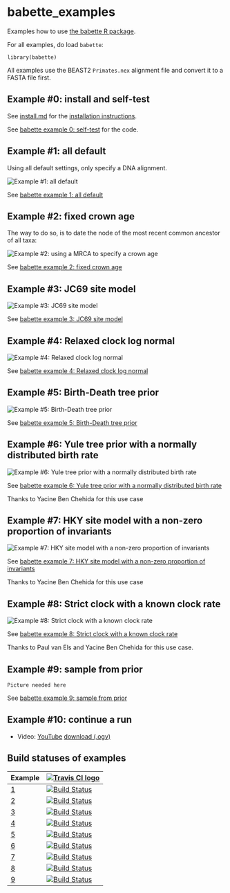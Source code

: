 # babette_examples

Examples how to use [the babette R package](https://github.com/ropensci/babette).

For all examples, do load `babette`:

```
library(babette)
```

All examples use the BEAST2 `Primates.nex` alignment file and convert
it to a FASTA file first.

## Example #0: install and self-test

See [install.md](install.md) for the [installation instructions](install.md).

See [babette example 0: self-test](https://github.com/richelbilderbeek/babette_example_1)
for the code.

## Example #1: all default

Using all default settings, only specify a DNA alignment.

![Example #1: all default](pics/all_default.png)

See [babette example 1: all default](https://github.com/richelbilderbeek/babette_example_1)

## Example #2: fixed crown age

The way to do so, is to date the node of the most recent common ancestor
of all taxa:

![Example #2: using a MRCA to specify a crown age](pics/mrca_crown_age.png)

See [babette example 2: fixed crown age](https://github.com/richelbilderbeek/babette_example_2)

## Example #3: JC69 site model

![Example #3: JC69 site model](pics/jc69_2_4.png)

See [babette example 3: JC69 site model](https://github.com/richelbilderbeek/babette_example_3)

## Example #4: Relaxed clock log normal

![Example #4: Relaxed clock log normal](pics/rln_2_4.png)

See [babette example 4: Relaxed clock log normal](https://github.com/richelbilderbeek/babette_example_4)

## Example #5: Birth-Death tree prior

![Example #5: Birth-Death tree prior](pics/bd_2_4.png)

See [babette example 5: Birth-Death tree prior](https://github.com/richelbilderbeek/babette_example_5)

## Example #6: Yule tree prior with a normally distributed birth rate

![Example #6: Yule tree prior with a normally distributed birth rate](pics/birth_rate_normal_2_4.png)

See [babette example 6: Yule tree prior with a normally distributed birth rate](https://github.com/richelbilderbeek/babette_example_6)

Thanks to Yacine Ben Chehida for this use case

## Example #7: HKY site model with a non-zero proportion of invariants

![Example #7: HKY site model with a non-zero proportion of invariants](pics/hky_prop_invariant_0_5_2_4.png)

See [babette example 7: HKY site model with a non-zero proportion of invariants](https://github.com/richelbilderbeek/babette_example_7)

Thanks to Yacine Ben Chehida for this use case

## Example #8: Strict clock with a known clock rate

![Example #8: Strict clock with a known clock rate](pics/strict_clock_rate_0_5_2_4.png)

See [babette example 8: Strict clock with a known clock rate](https://github.com/richelbilderbeek/babette_example_8)

Thanks to Paul van Els and Yacine Ben Chehida for this use case.

## Example #9: sample from prior

```
Picture needed here
```

See [babette example 9: sample from prior](https://github.com/richelbilderbeek/babette_example_9)

## Example #10: continue a run

 * Video: [YouTube](https://youtu.be/aQ09_cpXFHY) [download (.ogv)](http://richelbilderbeek.nl/bbt_continue.ogv)

## Build statuses of examples

Example                                                   |[![Travis CI logo](pics/TravisCI.png)](https://travis-ci.org)
----------------------------------------------------------|-------------------------------------------------------------------------------------------------------------------------------------------------------
[1](https://github.com/richelbilderbeek/babette_example_1)|[![Build Status](https://travis-ci.org/richelbilderbeek/babette_example_1.svg?branch=master)](https://travis-ci.org/richelbilderbeek/babette_example_1)
[2](https://github.com/richelbilderbeek/babette_example_2)|[![Build Status](https://travis-ci.org/richelbilderbeek/babette_example_2.svg?branch=master)](https://travis-ci.org/richelbilderbeek/babette_example_2)
[3](https://github.com/richelbilderbeek/babette_example_3)|[![Build Status](https://travis-ci.org/richelbilderbeek/babette_example_3.svg?branch=master)](https://travis-ci.org/richelbilderbeek/babette_example_3)
[4](https://github.com/richelbilderbeek/babette_example_4)|[![Build Status](https://travis-ci.org/richelbilderbeek/babette_example_4.svg?branch=master)](https://travis-ci.org/richelbilderbeek/babette_example_4)
[5](https://github.com/richelbilderbeek/babette_example_5)|[![Build Status](https://travis-ci.org/richelbilderbeek/babette_example_5.svg?branch=master)](https://travis-ci.org/richelbilderbeek/babette_example_5)
[6](https://github.com/richelbilderbeek/babette_example_6)|[![Build Status](https://travis-ci.org/richelbilderbeek/babette_example_6.svg?branch=master)](https://travis-ci.org/richelbilderbeek/babette_example_6)
[7](https://github.com/richelbilderbeek/babette_example_7)|[![Build Status](https://travis-ci.org/richelbilderbeek/babette_example_7.svg?branch=master)](https://travis-ci.org/richelbilderbeek/babette_example_7)
[8](https://github.com/richelbilderbeek/babette_example_8)|[![Build Status](https://travis-ci.org/richelbilderbeek/babette_example_8.svg?branch=master)](https://travis-ci.org/richelbilderbeek/babette_example_8)
[9](https://github.com/richelbilderbeek/babette_example_9)|[![Build Status](https://travis-ci.org/richelbilderbeek/babette_example_9.svg?branch=master)](https://travis-ci.org/richelbilderbeek/babette_example_9)




